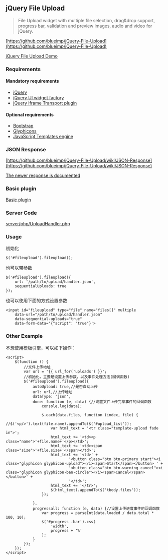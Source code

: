 ## jQuery File Upload

> File Upload widget with multiple file selection, drag&drop support, progress bar, validation and preview images, audio and video for jQuery.

[https://github.com/blueimp/jQuery-File-Upload](https://github.com/blueimp/jQuery-File-Upload)

[jQuery File Upload Demo](https://blueimp.github.io/jQuery-File-Upload/)


### Requirements

#### Mandatory requirements

- [jQuery](https://jquery.com/)
- [jQuery UI widget factory](https://api.jqueryui.com/jQuery.widget/)
- [jQuery Iframe Transport plugin](https://github.com/blueimp/jQuery-File-Upload/blob/master/js/jquery.iframe-transport.js)

#### Optional requirements

- [Bootstrap](http://getbootstrap.com/)
- [Glyphicons](http://glyphicons.com/)
- [JavaScript Templates engine](https://github.com/blueimp/JavaScript-Templates)


### JSON Response

[https://github.com/blueimp/jQuery-File-Upload/wiki/JSON-Response](https://github.com/blueimp/jQuery-File-Upload/wiki/JSON-Response)

[The newer response is documented](https://github.com/blueimp/jQuery-File-Upload/wiki/Setup#using-jquery-file-upload-ui-version-with-a-custom-server-side-upload-handler)


### Basic plugin

[Basic plugin](https://github.com/blueimp/jQuery-File-Upload/wiki/Basic-plugin)


### Server Code

[server/php/UploadHandler.php](https://github.com/blueimp/jQuery-File-Upload/blob/master/server/php/UploadHandler.php)


### Usage

初始化
```
$('#fileupload').fileupload();
```

也可以带参数
```
$('#fileupload').fileupload({
    url: '/path/to/upload/handler.json',
    sequentialUploads: true
});
```

也可以使用下面的方式设置参数
```
<input id="fileupload" type="file" name="files[]" multiple
    data-url="/path/to/upload/handler.json"
    data-sequential-uploads="true"
    data-form-data='{"script": "true"}'>
```


### Other Example

不想使用模板引擎，可以如下操作：
```
<script>
    $(function () {
        //文件上传地址
        var url = '{{ url_for('uploads') }}';
        //初始化，主要是设置上传参数，以及事件处理方法(回调函数)
        $('#fileupload').fileupload({
            autoUpload: true,//是否自动上传
            url: url,//上传地址
            dataType: 'json',
            done: function (e, data) {//设置文件上传完毕事件的回调函数
                console.log(data);

                $.each(data.files, function (index, file) {
                    //$('<p/>').text(file.name).appendTo($('#upload_list'));
                    var html_text = '<tr class="template-upload fade in">';
                    html_text += '<td><p class="name">'+file.name+'</p></td>';
                    html_text += '<td><span class="size">'+file.size+'</span></td>';
                    html_text += '<td>' +
                            '<button class="btn btn-primary start"><i class="glyphicon glyphicon-upload"></i><span>Start</span></button> ' +
                            '<button class="btn btn-warning cancel"><i class="glyphicon glyphicon-ban-circle"></i><span>Cancel</span></button>' +
                            '</td>';
                    html_text += '</tr>';
                    $(html_text).appendTo($('tbody.files'));
                });

            },
            progressall: function (e, data) {//设置上传进度事件的回调函数
                var progress = parseInt(data.loaded / data.total * 100, 10);
                $('#progress .bar').css(
                    'width',
                    progress + '%'
                );
            }
        });
    });
</script>
```